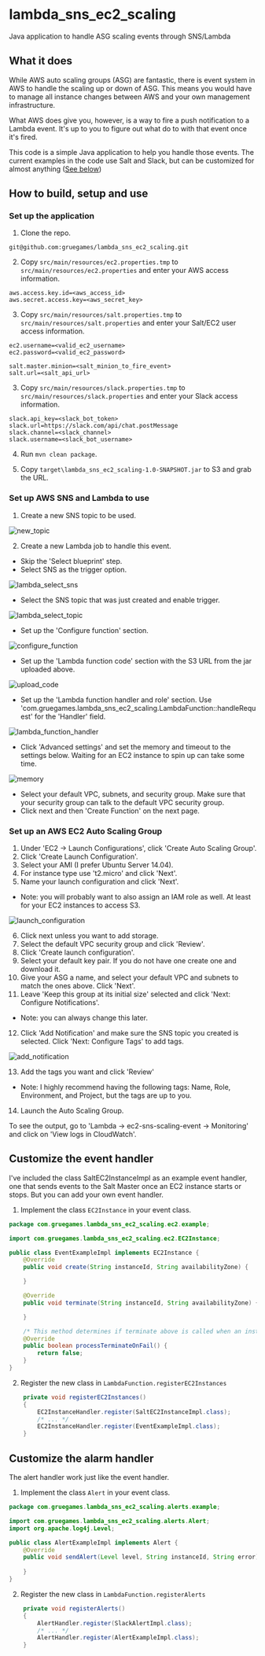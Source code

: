 # lambda_sns_ec2_scaling
Java application to handle ASG scaling events through SNS/Lambda

## What it does

While AWS auto scaling groups (ASG) are fantastic, there is event system in AWS to handle the scaling up or down of ASG. This means you would have to manage all instance changes between AWS and your own management infrastructure.

What AWS does give you, however, is a way to fire a push notification to a Lambda event. It's up to you to figure out what do to with that event once it's fired. 
 
This code is a simple Java application to help you handle those events. The current examples in the code use Salt and Slack, but can be customized for almost anything ([See below](#customize_event))

## How to build, setup and use

### Set up the application

1. Clone the repo.

```
git@github.com:gruegames/lambda_sns_ec2_scaling.git
```

2. Copy `src/main/resources/ec2.properties.tmp` to `src/main/resources/ec2.properties` and enter your AWS access information.

```
aws.access.key.id=<aws_access_id>
aws.secret.access.key=<aws_secret_key>
```

3. Copy `src/main/resources/salt.properties.tmp` to `src/main/resources/salt.properties` and enter your Salt/EC2 user access information.

```
ec2.username=<valid_ec2_username>
ec2.password=<valid_ec2_password>

salt.master.minion=<salt_minion_to_fire_event>
salt.url=<salt_api_url>
```

3. Copy `src/main/resources/slack.properties.tmp` to `src/main/resources/slack.properties` and enter your Slack access information.

```
slack.api_key=<slack_bot_token>
slack.url=https://slack.com/api/chat.postMessage
slack.channel=<slack_channel>
slack.username=<slack_bot_username>
```

4. Run `mvn clean package`.

5. Copy `target\lambda_sns_ec2_scaling-1.0-SNAPSHOT.jar` to S3 and grab the URL.

### Set up AWS SNS and Lambda to use

1. Create a new SNS topic to be used.

![new_topic](docs/images/new_sns_topic.png)

2. Create a new Lambda job to handle this event.
* Skip the 'Select blueprint' step.
* Select SNS as the trigger option.
  
![lambda_select_sns](docs/images/lambda_select_sns.png)

* Select the SNS topic that was just created and enable trigger.
  
![lambda_select_topic](docs/images/lambda_select_topic.png)

* Set up the 'Configure function' section.

![configure_function](docs/images/configure_function.png)

* Set up the 'Lambda function code' section with the S3 URL from the jar uploaded above.

![upload_code](docs/images/upload_code.png)

* Set up the 'Lambda function handler and role' section. Use 'com.gruegames.lambda_sns_ec2_scaling.LambdaFunction::handleRequest' for the 'Handler' field.

![lambda_function_handler](docs/images/lambda_function_handler.png)

* Click 'Advanced settings' and set the memory and timeout to the settings below. Waiting for an EC2 instance to spin up can take some time.

![memory](docs/images/memory.png)

* Select your default VPC, subnets, and security group. Make sure that your security group can talk to the default VPC security group.
* Click next and then 'Create Function' on the next page.

### Set up an AWS EC2 Auto Scaling Group

1. Under 'EC2 -> Launch Configurations', click 'Create Auto Scaling Group'.
2. Click 'Create Launch Configuration'.
3. Select your AMI (I prefer Ubuntu Server 14.04).
4. For instance type use 't2.micro' and click 'Next'.
5. Name your launch configuration and click 'Next'.
* Note: you will probably want to also assign an IAM role as well. At least for your EC2 instances to access S3.

![launch_configuration](docs/images/launch_configuration.png)

6. Click next unless you want to add storage.
7. Select the default VPC security group and click 'Review'.
8. Click 'Create launch configuration'.
9. Select your default key pair. If you do not have one create one and download it.
10. Give your ASG a name, and select your default VPC and subnets to match the ones above. Click 'Next'.
11. Leave 'Keep this group at its initial size' selected and click 'Next: Configure Notifications'.
* Note: you can always change this later.
12. Click 'Add Notification' and make sure the SNS topic you created is selected. Click 'Next: Configure Tags' to add tags.

![add_notification](docs/images/add_notification.png)

13. Add the tags you want and click 'Review'
* Note: I highly recommend having the following tags: Name, Role, Environment, and Project, but the tags are up to you.
14. Launch the Auto Scaling Group.

To see the output, go to 'Lambda -> ec2-sns-scaling-event -> Monitoring' and click on 'View logs in CloudWatch'.

## Customize the event handler<a name="customize_event"></a>

I've included the class SaltEC2InstanceImpl as an example event handler, one that sends events to the Salt Master once an EC2 instance starts or stops. But you can add your own event handler.

1. Implement the class `EC2Instance` in your event class.

```java
package com.gruegames.lambda_sns_ec2_scaling.ec2.example;

import com.gruegames.lambda_sns_ec2_scaling.ec2.EC2Instance;

public class EventExampleImpl implements EC2Instance {
    @Override
    public void create(String instanceId, String availabilityZone) {

    }

    @Override
    public void terminate(String instanceId, String availabilityZone) {

    }

    /* This method determines if terminate above is called when an instance fails to terminate */
    @Override
    public boolean processTerminateOnFail() {
        return false;
    }
}
```

2. Register the new class in `LambdaFunction.registerEC2Instances`

```java
    private void registerEC2Instances()
    {
        EC2InstanceHandler.register(SaltEC2InstanceImpl.class);
        /* ... */
        EC2InstanceHandler.register(EventExampleImpl.class);
    }
````

## Customize the alarm handler<a name="customize_alarm"></a>

The alert handler work just like the event handler.

1. Implement the class `Alert` in your event class.

```java
package com.gruegames.lambda_sns_ec2_scaling.alerts.example;

import com.gruegames.lambda_sns_ec2_scaling.alerts.Alert;
import org.apache.log4j.Level;

public class AlertExampleImpl implements Alert {
    @Override
    public void sendAlert(Level level, String instanceId, String error) {
        
    }
}
```

2. Register the new class in `LambdaFunction.registerAlerts`

```java
    private void registerAlerts()
    {
        AlertHandler.register(SlackAlertImpl.class);
        /* ... */
        AlertHandler.register(AlertExampleImpl.class);
    }
```